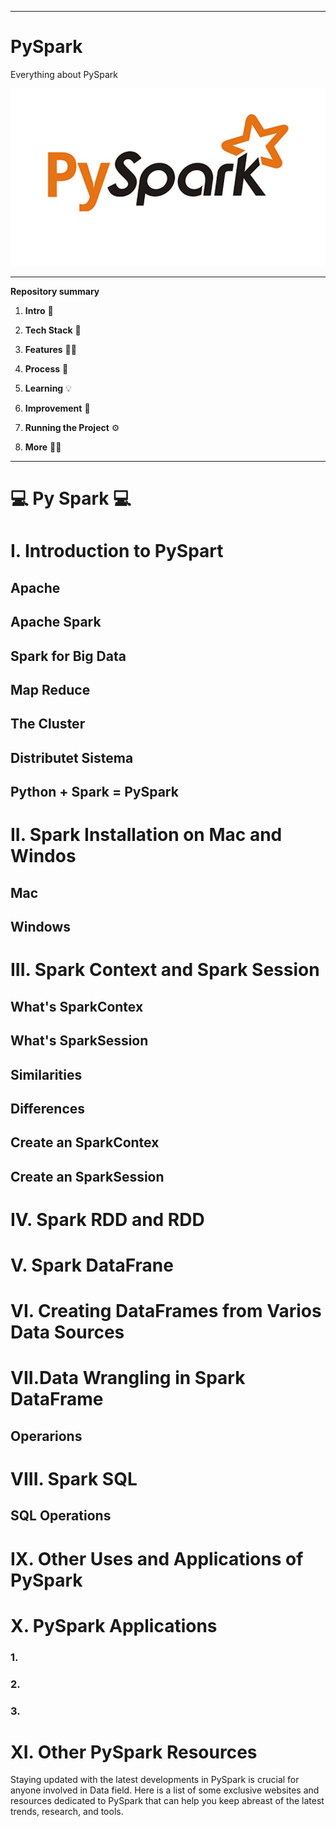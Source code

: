 ---------------------------------------------

# PySpark
 Everything about PySpark


![py](/ima/ima1.jpeg)

---------------------------------------------
**Repository summary**

1.  **Intro** 🧳

2.  **Tech Stack** 🤖

3.  **Features** 🤳🏽

4.  **Process** 👣

5.  **Learning** 💡

6.  **Improvement** 🔩

7.  **Running the Project** ⚙️

8.  **More** 🙌🏽


---------------------------------------------

# :computer: Py Spark :computer:
 
# I. Introduction to PySpart

## Apache 

## Apache Spark

## Spark for Big Data

## Map Reduce

## The Cluster

## Distributet Sistema

## Python + Spark = PySpark

# II. Spark Installation on Mac and Windos

## Mac

## Windows

# III. Spark Context and Spark Session

## What's SparkContex

## What's SparkSession

## Similarities

## Differences 

## Create an SparkContex

## Create an SparkSession

# IV. Spark RDD and RDD

# V. Spark DataFrane 

# VI. Creating DataFrames from Varios Data Sources

# VII.Data Wrangling in Spark DataFrame 

## Operarions

## 

# VIII. Spark SQL 

## SQL Operations

# IX. Other Uses and Applications of PySpark

# X.  PySpark Applications 

### 1. 

### 2.

### 3.

# XI. Other PySpark Resources

Staying updated with the latest developments in PySpark is crucial for anyone involved in Data field. Here is a list of some exclusive websites and resources dedicated to PySpark that can help you keep abreast of the latest trends, research, and tools.
